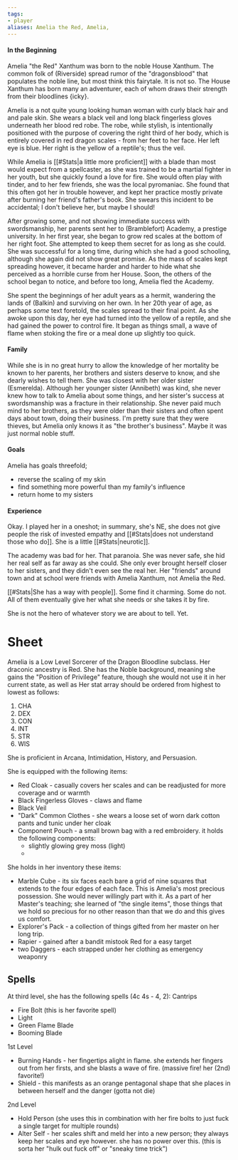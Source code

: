 ```yaml
---
tags: 
- player
aliases: Amelia the Red, Amelia, 
---
```


#### In the Beginning
Amelia "the Red" Xanthum was born to the noble House Xanthum. The common folk of (Riverside) spread rumor of the "dragonsblood" that populates the noble line, but most think this fairytale. It is not so. The House Xanthum has born many an adventurer, each of whom draws their strength from their bloodlines {icky}.

Amelia is a not quite young looking human woman with curly black hair and and pale skin. She wears a black veil and long black fingerless gloves underneath her blood red robe. The robe, while stylish, is intentionally positioned with the purpose of covering the right third of her body, which is entirely covered in red dragon scales - from her feet to her face. Her left eye is blue. Her right is the yellow of a reptile's; thus the veil.

While Amelia is [[#Stats|a little more proficient]] with a blade than most would expect from a spellcaster, as she was trained to be a martial fighter in her youth, but she quickly found a love for fire. She would often play with tinder, and to her few friends, she was the local pyromaniac. She found that this often got her in trouble however, and kept her practice mostly private after burning her friend's father's book. She swears this incident to be accidental; I don't believe her, but maybe I should! 

After growing some, and not showing immediate success with swordsmanship, her parents sent her to (Bramblefort) Academy, a prestige university. In her first year, she began to grow red scales at the bottom of her right foot. She attempted to keep them secret for as long as she could. She was successful for a long time, during which she had a good schooling, although she again did not show great promise. As the mass of scales kept spreading however, it became harder and harder to hide what she perceived as a horrible curse from her House. Soon, the others of the school began to notice, and before too long, Amelia fled the Academy. 

She spent the beginnings of her adult years as a hermit, wandering the lands of (Balkin) and surviving on her own. In her 20th year of age, as perhaps *some* text foretold, the scales spread to their final point. As she awoke upon this day, her eye had turned into the yellow of a reptile, and she had gained the power to control fire. It began as things small, a wave of flame when stoking the fire or a meal done up slightly too quick. 

#### Family
While she is in no great hurry to allow the knowledge of her mortality be known to her parents, her brothers and sisters deserve to know, and she dearly wishes to tell them. She was closest with her older sister (Esmerelda). Although her younger sister (Annibeth) was kind, she never knew how to talk to Amelia about some things, and her sister's success at swordsmanship was a fracture in their relationship. She never paid much mind to her brothers, as they were older than their sisters and often spent days about town, doing their business. I'm pretty sure that they were thieves, but Amelia only knows it as "the brother's business". Maybe it was just normal noble stuff.

#### Goals
Amelia has goals threefold;
- reverse the scaling of my skin
- find something more powerful than my family's influence
- return home to my sisters

#### Experience
Okay. I played her in a oneshot; in summary, she's NE, she does not give people the risk of invested empathy and [[#Stats|does not understand those who do]]. She is a little [[#Stats|neurotic]]. 

The academy was bad for her. That paranoia. She was never safe, she hid her real self as far away as she could. She only ever brought herself closer to her sisters, and they didn't even see the real her. Her "friends" around town and at school were friends with Amelia Xanthum, not Amelia the Red. 

[[#Stats|She has a way with people]]. Some find it charming. Some do not. All of them eventually give her what she needs or she takes it by fire.

She is not the hero of whatever story we are about to tell. Yet.

# Sheet
Amelia is a Low Level Sorcerer of the Dragon Bloodline subclass. Her draconic ancestry is Red. She has the Noble background, meaning she gains the "Position of Privilege" feature, though she would not use it in her current state, as well as 
Her stat array should be ordered from highest to lowest as follows:

1. CHA
2. DEX
3. CON
4. INT
5. STR
6. WIS

She is proficient in Arcana, Intimidation, History, and Persuasion.

She is equipped with the following items:
- Red Cloak - casually covers her scales and can be readjusted for more coverage and or warmth
- Black Fingerless Gloves - claws and flame
- Black Veil
- "Dark" Common Clothes - she wears a loose set of worn dark cotton pants and tunic under her cloak
- Component Pouch - a small brown bag with a red embroidery. it holds the following components:
	- slightly glowing grey moss (light)
	- 

She holds in her inventory these items:
- Marble Cube - its six faces each bare a grid of nine squares that extends to the four edges of each face. This is Amelia's most precious possession. She would never willingly part with it. As a part of her Master's teaching; she learned of "the single items", those things that we hold so precious for no other reason than that we do and this gives us comfort. 
- Explorer's Pack - a collection of things gifted from her master on her long trip.
- Rapier - gained after a bandit mistook Red for a easy target
- two Daggers - each strapped under her clothing as emergency weaponry

## Spells

At third level, she has the following spells (4c 4s - 4, 2):
Cantrips
- Fire Bolt (this is her favorite spell)
- Light 
- Green Flame Blade
- Booming Blade

1st Level
- Burning Hands  - her fingertips alight in flame. she extends her fingers out from her firsts, and she blasts a wave of fire. (massive fire! her (2nd) favorite!)
- Shield  - this manifests as an orange pentagonal shape that she places in between herself and the danger (gotta not die)

2nd Level
- Hold Person (she uses this in combination with her fire bolts to just fuck a single target for multiple rounds)
- Alter Self - her scales shift and meld her into a new person; they always keep her scales and eye however. she has no power over this. (this is sorta her "hulk out fuck off" or "sneaky time trick")
